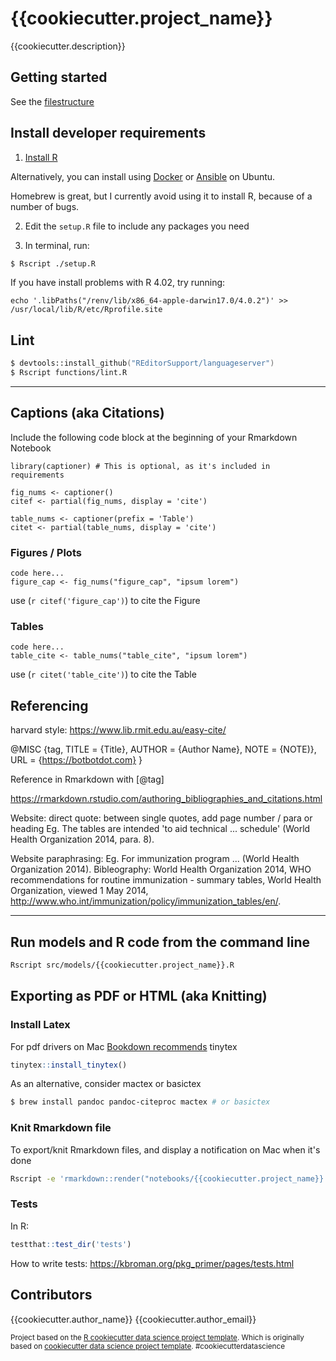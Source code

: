 # {{cookiecutter.project_name}}
 
{{cookiecutter.description}}

## Getting started

See the [filestructure]

## Install developer requirements

1. [Install R](https://cran.r-project.org/mirrors.html)

Alternatively, you can install using [Docker](https://hub.docker.com/_/r-base) or [Ansible](https://github.com/Oefenweb/ansible-r) on Ubuntu.

Homebrew is great, but I currently avoid using it to install R, because of a number of bugs.

2. Edit the `setup.R` file to include any packages you need

3. In terminal, run:

```zsh
$ Rscript ./setup.R
```

If you have install problems with R 4.02, try running:

```{r}
echo '.libPaths("/renv/lib/x86_64-apple-darwin17.0/4.0.2")' >> /usr/local/lib/R/etc/Rprofile.site
```

## Lint

```zsh
$ devtools::install_github("REditorSupport/languageserver")
$ Rscript functions/lint.R
```

________________

## Captions (aka Citations)

Include the following code block at the beginning of your Rmarkdown Notebook

```{r}
library(captioner) # This is optional, as it's included in requirements

fig_nums <- captioner()
citef <- partial(fig_nums, display = 'cite')

table_nums <- captioner(prefix = 'Table')
citet <- partial(table_nums, display = 'cite')
```

### Figures / Plots

```{r figure_cap, fig.cap=figure_cap}
code here...
figure_cap <- fig_nums("figure_cap", "ipsum lorem")
```
use (`r citef('figure_cap')`) to cite the Figure

### Tables

```{r table_cite, fig.cap=table_cite}
code here...
table_cite <- table_nums("table_cite", "ipsum lorem")
```

use (`r citet('table_cite')`) to cite the Table

## Referencing

harvard style: https://www.lib.rmit.edu.au/easy-cite/

@MISC {tag,
    TITLE = {Title},
    AUTHOR = {Author Name},
    NOTE = {NOTE)},
    URL = {https://botbotdot.com}
}

Reference in Rmarkdown with [@tag]

https://rmarkdown.rstudio.com/authoring_bibliographies_and_citations.html

Website: direct quote:
between single quotes, add page number / para or heading
Eg. The tables are intended 'to aid technical ... schedule' (World Health Organization 2014, para. 8).

Website paraphrasing:
Eg. For immunization program ... (World Health Organization 2014).
Bibleography:
World Health Organization 2014, WHO recommendations for routine immunization - summary tables, World Health Organization, viewed 1 May 2014, <http://www.who.int/immunization/policy/immunization_tables/en/>.


________________


## Run models and R code from the command line

```zsh
Rscript src/models/{{cookiecutter.project_name}}.R
```

## Exporting as PDF or HTML (aka Knitting)

### Install Latex

For pdf drivers on Mac [Bookdown recommends] tinytex

```r
tinytex::install_tinytex()
```

As an alternative, consider mactex or basictex

```zsh
$ brew install pandoc pandoc-citeproc mactex # or basictex
```

### Knit Rmarkdown file

To export/knit Rmarkdown files, and display a notification on Mac when it's done

```zsh
Rscript -e 'rmarkdown::render("notebooks/{{cookiecutter.project_name}}.Rmd")'; osascript -e 'display notification "rmarkdown is knitted" with title "Done"'
```

[filestructure]: {{cookiecutter.project_name}}/FILESTRUCTURE.md
[Bookdown recommends]: https://bookdown.org/yihui/rmarkdown-cookbook/install-latex.html

### Tests

In R:

```r
testthat::test_dir('tests')
```

How to write tests: https://kbroman.org/pkg_primer/pages/tests.html

## Contributors

{{cookiecutter.author_name}} {{cookiecutter.author_email}}

<p><small>Project based on the <a target="_blank" href="https://github.com/tgrrr/cookiecutter-data-science-r">R cookiecutter data science project template</a>. 
Which is originally based on <a target="_blank" href="https://drivendata.github.io/cookiecutter-data-science/">cookiecutter data science project template</a>. #cookiecutterdatascience</small></p>

